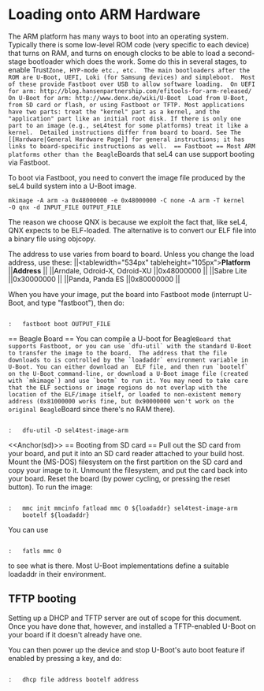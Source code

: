 # Loading onto ARM Hardware


The ARM platform has many ways to boot into an operating system.
Typically there is some low-level ROM code (very specific to each
device) that turns on RAM, and turns on enough clocks to be able to load
a second-stage bootloader which does the work. Some do this in several
stages, to enable
Trust`Zone, HYP-mode etc., etc.  The main bootloaders after the ROM are U-Boot, UEFI, Loki (for Samsung devices) and simpleboot.  Most of these provide Fastboot over USB to allow software loading.  On UEFI for arm: http://blog.hansenpartnership.com/efitools-for-arm-released/ On U-Boot for arm: http://www.denx.de/wiki/U-Boot  Load from U-Boot, from SD card or flash, or using Fastboot or TFTP. Most applications have two parts: treat the "kernel" part as a kernel, and the "application" part like an initial root disk. If there is only one part to an image (e.g., seL4test for some platforms) treat it like a kernel.  Detailed instructions differ from board to board. See The [[Hardware|General Hardware Page]] for general instructions; it has links to board-specific instructions as well.  == Fastboot == Most ARM platforms other than the Beagle`Boards
that seL4 can use support booting via Fastboot.

To boot via Fastboot, you need to convert the image file produced by the
seL4 build system into a U-Boot image.
```
mkimage -A arm -a 0x48000000 -e 0x48000000 -C none -A arm -T kernel
-O qnx -d INPUT_FILE OUTPUT_FILE
```
The reason we choose QNX is
because we exploit the fact that, like seL4, QNX expects to be
ELF-loaded. The alternative is to convert our ELF file into a binary
file using objcopy.

The address to use varies from board to board. Unless you change the
load address, use these: ||<tablewidth="534px"
tableheight="105px">**Platform** ||**Address** || ||Arndale,
Odroid-X, Odroid-XU ||0x48000000 || ||Sabre Lite ||0x30000000 ||
||Panda, Panda ES ||0x80000000 ||

When you have your image, put the board into Fastboot mode (interrupt
U-Boot, and type "fastboot"), then do:
```

:   fastboot boot OUTPUT_FILE
```
== Beagle Board == You can compile a U-boot for
Beagle`` Board that supports Fastboot, or you can use `dfu-util` with the standard U-Boot to transfer the image to the board.  The address that the file downloads to is controlled by the `loadaddr` environment variable in U-Boot. You can either download an  ELF file, and then run `bootelf` on the U-Boot command-line, or download a U-Boot image file (created with `mkimage`) and use `bootm` to run it. You may need to take care that the ELF sections or image regions do not overlap with the location of the ELF/image itself, or loaded to non-existent memory address (0x81000000 works fine, but 0x90000000 won't work on the original Beagle ``Board
since there's no RAM there).
```

:   dfu-util -D sel4test-image-arm
```

<<Anchor(sd)>> == Booting from SD card == Pull out the SD
card from your board, and put it into an SD card reader attached to your
build host. Mount the (MS-DOS) filesystem on the first partition on the
SD card and copy your image to it. Unmount the filesystem, and put the
card back into your board. Reset the board (by power cycling, or
pressing the reset button). To run the image:
```

:   mmc init mmcinfo fatload mmc 0 ${loadaddr} sel4test-image-arm
    bootelf ${loadaddr}
```

You can use
```

:   fatls mmc 0
```

to see what is there. Most U-Boot implementations define a suitable
loadaddr in their environment.

## TFTP booting
 Setting up a DHCP and TFTP server are out of scope
for this document. Once you have done that, however, and installed a
TFTP-enabled U-Boot on your board if it doesn't already have one.

You can then power up the device and stop U-Boot's auto boot feature if
enabled by pressing a key, and do:
```

:   dhcp file address bootelf address
```
